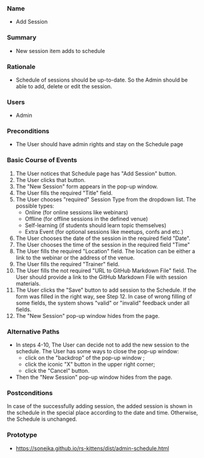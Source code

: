### Name
- Add Session

### Summary
- New session item adds to schedule

### Rationale
- Schedule of sessions should be up-to-date. So the Admin should be able to add, delete or edit the session.

### Users
- Admin

### Preconditions
- The User should have admin rights and stay on the Schedule page

### Basic Course of Events
1. The User notices that Schedule page has "Add Session" button. 
2. The User clicks that button. 
3. The "New Session" form appears in the pop-up window.
4. The User fills the required "Title" field. 
5. The User chooses "required" Session Type from the dropdown list. The possible types:
    - Online (for online sessions like webinars)
    - Offline (for offline sessions in the defined venue)
    - Self-learning (if students should learn topic themselves)
    - Extra Event (for optional sessions like meetups, confs and etc.)
6. The User chooses the date of the session in the required field "Date".
7. The User chooses the time of the session in the required field "Time"
8. The User fills the required "Location" field. The location can be either a link to the webinar or the address of the venue.
9. The User fills the required "Trainer" field.
10. The User fills the not required "URL to GitHub Markdown File" field. The User should provide a link to the GitHub Markdown File with session materials.
11. The User clicks the "Save" button to add session to the Schedule. If the form was filled in the right way, see Step 12. In case of wrong filling of some fields, the system shows "valid" or "invalid" feedback under all fields.
12. The "New Session" pop-up window hides from the page.

### Alternative Paths
- In steps 4-10, The User can decide not to add the new session to the schedule. The User has some ways to close the pop-up window:
    - click on the "backdrop" of the pop-up window ;
    - click the iconic "X" button in the upper right corner;
    - click the "Cancel" button. 
- Then the "New Session" pop-up window hides from the page. 

### Postconditions
In case of the successfully adding session, the added session is shown in the schedule in the special place according to the date and time. Otherwise, the Schedule is unchanged.

### Prototype 
- https://sonejka.github.io/rs-kittens/dist/admin-schedule.html
